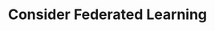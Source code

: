 ---
layout: tactic

title: "Consider Federated Learning"
tags: machine-learning deployment 
t-sort: "Awesome Tactic"
t-type: "Architectural Tactic"
categories: green-ml-enabled-systems
t-description: "Federated learning (FL) is a machine learning approach that aims to train a shared ML model on decentralized devices. Instead of sending raw data to a central server, FL trains the model directly on the devices where the data is generated, such as mobile phones or edge devices. Only the trained data or updated model parameters are then sent to a central server. Federated learning decreases the resources needed for transferring large amounts of data to a central server, which results in improved energy efficiency."
t-participant: "Software Designer"
t-artifact: "Decentralized Device"
t-context: "Machine Learning"
t-feature: "Model Training"
t-intent: "Improve energy efficiency by applying federated learning to minimize data transfers, if applicable"
t-targetQA: "Energy Efficiency"
t-relatedQA: "Accuracy"
t-measuredimpact: 
t-source: "Minsu Kim, Walid Saad, Mohammad Mozaffari, and Merouane Debbah. 2021. On the Tradeoff between Energy, Precision, and Accuracy in Federated Quantized Neural Networks. In ICC 2022 - IEEE International Conference on Communications. 2194–2199."
t-source-doi: "https://doi.org/10.1109/ICC45855.2022.9838362"
t-diagram: "consider-federated-learning.png"
---